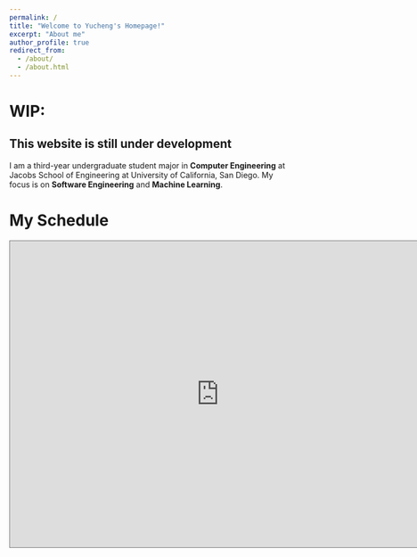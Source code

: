 ```yaml
---
permalink: /
title: "Welcome to Yucheng's Homepage!"
excerpt: "About me"
author_profile: true
redirect_from: 
  - /about/
  - /about.html
---
```


# WIP:
## This website is still under development

I am a third-year undergraduate student major in **Computer Engineering** at Jacobs School of Engineering at University of California, San Diego. My focus is on **Software Engineering** and **Machine Learning**.

My Schedule
======
<iframe src="https://calendar.google.com/calendar/embed?height=600&wkst=1&bgcolor=%23ffffff&ctz=America%2FLos_Angeles&mode=WEEK&src=eXVoMDMyQHVjc2QuZWR1&color=%23039BE5" style="border:solid 1px #777" width="750" height="550" frameborder="0" scrolling="no"></iframe>